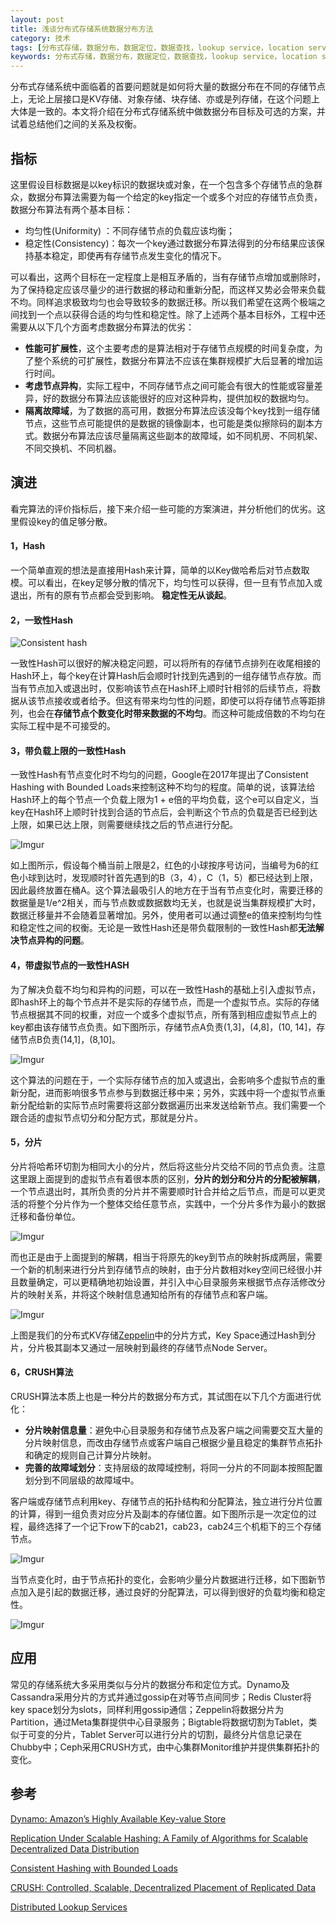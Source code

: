 ```yaml
---
layout: post
title: 浅谈分布式存储系统数据分布方法
category: 技术
tags: [分布式存储，数据分布，数据定位，数据查找，lookup service，location service，hash table，consistent hash]
keywords: 分布式存储，数据分布，数据定位，数据查找，lookup service，location service，hash table，consistent hash
---
```



分布式存储系统中面临着的首要问题就是如何将大量的数据分布在不同的存储节点上，无论上层接口是KV存储、对象存储、块存储、亦或是列存储，在这个问题上大体是一致的。本文将介绍在分布式存储系统中做数据分布目标及可选的方案，并试着总结他们之间的关系及权衡。



## **指标**

这里假设目标数据是以key标识的数据块或对象，在一个包含多个存储节点的急群众，数据分布算法需要为每一个给定的key指定一个或多个对应的存储节点负责，数据分布算法有两个基本目标：

- 均匀性(Uniformity) ：不同存储节点的负载应该均衡；
- 稳定性(Consistency)：每次一个key通过数据分布算法得到的分布结果应该保持基本稳定，即使再有存储节点发生变化的情况下。

可以看出，这两个目标在一定程度上是相互矛盾的，当有存储节点增加或删除时，为了保持稳定应该尽量少的进行数据的移动和重新分配，而这样又势必会带来负载不均。同样追求极致均匀也会导致较多的数据迁移。所以我们希望在这两个极端之间找到一个点以获得合适的均匀性和稳定性。除了上述两个基本目标外，工程中还需要从以下几个方面考虑数据分布算法的优劣：

- **性能可扩展性**，这个主要考虑的是算法相对于存储节点规模的时间复杂度，为了整个系统的可扩展性，数据分布算法不应该在集群规模扩大后显著的增加运行时间。
- **考虑节点异构**，实际工程中，不同存储节点之间可能会有很大的性能或容量差异，好的数据分布算法应该能很好的应对这种异构，提供加权的数据均匀。
- **隔离故障域**，为了数据的高可用，数据分布算法应该没每个key找到一组存储节点，这些节点可能提供的是数据的镜像副本，也可能是类似擦除码的副本方式。数据分布算法应该尽量隔离这些副本的故障域，如不同机房、不同机架、不同交换机、不同机器。



## **演进**

看完算法的评价指标后，接下来介绍一些可能的方案演进，并分析他们的优劣。这里假设key的值足够分散。

#### 1，Hash

一个简单直观的想法是直接用Hash来计算，简单的以Key做哈希后对节点数取模。可以看出，在key足够分散的情况下，均匀性可以获得，但一旦有节点加入或退出，所有的原有节点都会受到影响。 **稳定性无从谈起**。



#### **2，一致性Hash**

![Consistent hash](https://i.imgur.com/GdSpgFi.png)

一致性Hash可以很好的解决稳定问题，可以将所有的存储节点排列在收尾相接的Hash环上，每个key在计算Hash后会顺时针找到先遇到的一组存储节点存放。而当有节点加入或退出时，仅影响该节点在Hash环上顺时针相邻的后续节点，将数据从该节点接收或者给予。但这有带来均匀性的问题，即使可以将存储节点等距排列，也会在**存储节点个数变化时带来数据的不均匀**。而这种可能成倍数的不均匀在实际工程中是不可接受的。



#### **3，带负载上限的一致性Hash**

一致性Hash有节点变化时不均匀的问题，Google在2017年提出了Consistent Hashing with Bounded Loads来控制这种不均匀的程度。简单的说，该算法给Hash环上的每个节点一个负载上限为1 + e倍的平均负载，这个e可以自定义，当key在Hash环上顺时针找到合适的节点后，会判断这个节点的负载是否已经到达上限，如果已达上限，则需要继续找之后的节点进行分配。

![Imgur](https://i.imgur.com/oK8dXZI.png)

如上图所示，假设每个桶当前上限是2，红色的小球按序号访问，当编号为6的红色小球到达时，发现顺时针首先遇到的B（3，4），C（1，5）都已经达到上限，因此最终放置在桶A。这个算法最吸引人的地方在于当有节点变化时，需要迁移的数据量是1/e^2相关，而与节点数或数据数均无关，也就是说当集群规模扩大时，数据迁移量并不会随着显著增加。另外，使用者可以通过调整e的值来控制均匀性和稳定性之间的权衡。无论是一致性Hash还是带负载限制的一致性Hash都**无法解决节点异构的问题**。



#### **4，带虚拟节点的一致性HASH**

为了解决负载不均匀和异构的问题，可以在一致性Hash的基础上引入虚拟节点，即hash环上的每个节点并不是实际的存储节点，而是一个虚拟节点。实际的存储节点根据其不同的权重，对应一个或多个虚拟节点，所有落到相应虚拟节点上的key都由该存储节点负责。如下图所示，存储节点A负责(1,3]，(4,8]，(10, 14]，存储节点B负责(14,1]，(8,10]。

![Imgur](https://i.imgur.com/anc5vj1.png)

这个算法的问题在于，一个实际存储节点的加入或退出，会影响多个虚拟节点的重新分配，进而影响很多节点参与到数据迁移中来；另外，实践中将一个虚拟节点重新分配给新的实际节点时需要将这部分数据遍历出来发送给新节点。我们需要一个跟合适的虚拟节点切分和分配方式，那就是分片。



#### **5，分片**

分片将哈希环切割为相同大小的分片，然后将这些分片交给不同的节点负责。注意这里跟上面提到的虚拟节点有着很本质的区别，**分片的划分和分片的分配被解耦**，一个节点退出时，其所负责的分片并不需要顺时针合并给之后节点，而是可以更灵活的将整个分片作为一个整体交给任意节点，实践中，一个分片多作为最小的数据迁移和备份单位。

![Imgur](https://i.imgur.com/jEH4h05.png)

而也正是由于上面提到的解耦，相当于将原先的key到节点的映射拆成两层，需要一个新的机制来进行分片到存储节点的映射，由于分片数相对key空间已经很小并且数量确定，可以更精确地初始设置，并引入中心目录服务来根据节点存活修改分片的映射关系，并将这个映射信息通知给所有的存储节点和客户端。

![Imgur](https://i.imgur.com/ZYGmw35.png)

上图是我们的分布式KV存储[Zeppelin](https://github.com/Qihoo360/zeppelin)中的分片方式，Key Space通过Hash到分片，分片极其副本又通过一层映射到最终的存储节点Node Server。



#### **6，CRUSH算法**

CRUSH算法本质上也是一种分片的数据分布方式，其试图在以下几个方面进行优化：

- **分片映射信息量**：避免中心目录服务和存储节点及客户端之间需要交互大量的分片映射信息，而改由存储节点或客户端自己根据少量且稳定的集群节点拓扑和确定的规则自己计算分片映射。
- **完善的故障域划分**：支持层级的故障域控制，将同一分片的不同副本按照配置划分到不同层级的故障域中。

客户端或存储节点利用key、存储节点的拓扑结构和分配算法，独立进行分片位置的计算，得到一组负责对应分片及副本的存储位置。如下图所示是一次定位的过程，最终选择了一个记下row下的cab21，cab23，cab24三个机柜下的三个存储节点。

![Imgur](https://i.imgur.com/WPH4VBj.png)

当节点变化时，由于节点拓扑的变化，会影响少量分片数据进行迁移，如下图新节点加入是引起的数据迁移，通过良好的分配算法，可以得到很好的负载均衡和稳定性。

![Imgur](https://i.imgur.com/AXRVPV3.png)



## **应用**

常见的存储系统大多采用类似与分片的数据分布和定位方式。Dynamo及Cassandra采用分片的方式并通过gossip在对等节点间同步；Redis Cluster将key space划分为slots，同样利用gossip通信；Zeppelin将数据分片为Partition，通过Meta集群提供中心目录服务；Bigtable将数据切割为Tablet，类似于可变的分片，Tablet Server可以进行分片的切割，最终分片信息记录在Chubby中；Ceph采用CRUSH方式，由中心集群Monitor维护并提供集群拓扑的变化。



## **参考**

[Dynamo: Amazon’s Highly Available Key-value Store](http://www.allthingsdistributed.com/files/amazon-dynamo-sosp2007.pdf)

[Replication Under Scalable Hashing: A Family of Algorithms for Scalable Decentralized Data Distribution](https://www.ssrc.ucsc.edu/Papers/honicky-ipdps04.pdf)

[Consistent Hashing with Bounded Loads](https://www.ssrc.ucsc.edu/Papers/honicky-ipdps04.pdf)

[CRUSH: Controlled, Scalable, Decentralized Placement of Replicated Data](https://ceph.com/wp-content/uploads/2016/08/weil-crush-sc06.pdf)

[Distributed Lookup Services](https://www.cs.rutgers.edu/~pxk/417/notes/23-lookup.html)
